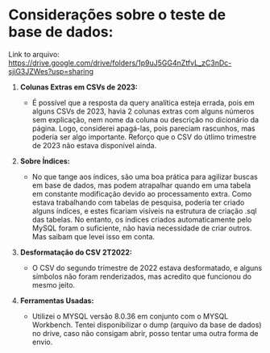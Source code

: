 # Considerações sobre o teste de base de dados:

Link to arquivo: https://drive.google.com/drive/folders/1p9uJ5GG4nZtfvL_zC3nDc-sjiG3JZWes?usp=sharing

1. **Colunas Extras em CSVs de 2023:**

   - É possível que a resposta da query analítica esteja errada, pois em alguns CSVs de 2023, havia 2 colunas extras com alguns números sem explicação, nem nome da coluna ou descrição no dicionário da página. Logo, considerei apagá-las, pois pareciam rascunhos, mas poderia ser algo importante. Reforço que o CSV do útlimo trimestre de 2023 não estava disponível ainda.

2. **Sobre Índices:**

   - No que tange aos índices, são uma boa prática para agilizar buscas em base de dados, mas podem atrapalhar quando em uma tabela em constante modificação devido ao processamento extra. Como estava trabalhando com tabelas de pesquisa, poderia ter criado alguns índices, e estes ficariam visíveis na estrutura de criação .sql das tabelas. No entanto, os índices criados automaticamente pelo MySQL foram o suficiente, não havia necessidade de criar outros. Mas saibam que levei isso em conta.

3. **Desformatação do CSV 2T2022:**

   - O CSV do segundo trimestre de 2022 estava desformatado, e alguns símbolos não foram renderizados, mas acredito que funcionou do mesmo jeito.

4. **Ferramentas Usadas:**
   - Utilizei o MYSQL versão 8.0.36 em conjunto com o MYSQL Workbench. Tentei disponibilizar o dump (arquivo da base de dados) no drive, caso não consigam abrir, posso tentar uma outra forma de envio.
